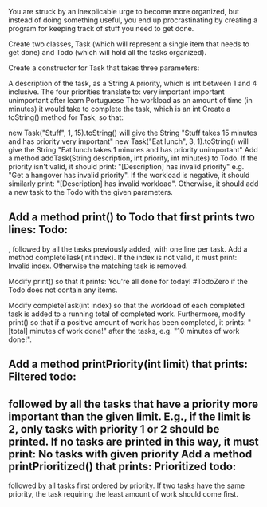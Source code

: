 You are struck by an inexplicable urge to become more organized, but instead of doing something useful, you end up procrastinating by creating a program for keeping track of stuff you need to get done.

Create two classes, Task (which will represent a single item that needs to get done) and Todo (which will hold all the tasks organized).

Create a constructor for Task that takes three parameters:

A description of the task, as a String
A priority, which is int between 1 and 4 inclusive. The four priorities translate to:
very important
important
unimportant
after learn Portuguese
The workload as an amount of time (in minutes) it would take to complete the task, which is an int
Create a toString() method for Task, so that:

new Task("Stuff", 1, 15).toString() will give the String "Stuff takes 15 minutes and has priority very important"
new Task("Eat lunch", 3, 1).toString() will give the String "Eat lunch takes 1 minutes and has priority unimportant"
Add a method addTask(String description, int priority, int minutes) to Todo.
If the priority isn't valid, it should print: "[Description] has invalid priority" e.g. "Get a hangover has invalid priority".
If the workload is negative, it should similarly print: "[Description] has invalid workload". Otherwise, it should add a new task to the Todo with the given parameters.

Add a method print() to Todo that first prints two lines:
Todo:
-----
, followed by all the tasks previously added, with one line per task.
Add a method completeTask(int index). If the index is not valid, it must print: Invalid index. Otherwise the matching task is removed.

Modify print() so that it prints: You're all done for today! #TodoZero if the Todo does not contain any items.

Modify completeTask(int index) so that the workload of each completed task is added to a running total of completed work.
Furthermore, modify print() so that if a positive amount of work has been completed, it prints: "[total] minutes of work done!" after the tasks, e.g. "10 minutes of work done!".

Add a method printPriority(int limit) that prints:
Filtered todo:
--------------
followed by all the tasks that have a priority more important than the given limit. E.g., if the limit is 2, only tasks with priority 1 or 2 should be printed. If no tasks are printed in this way, it must print: No tasks with given priority
Add a method printPrioritized() that prints:
Prioritized todo:
-----------------
followed by all tasks first ordered by priority. If two tasks have the same priority, the task requiring the least amount of work should come first.